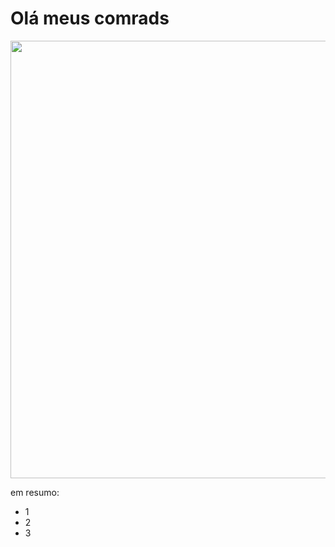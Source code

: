 <h1>Olá meus comrads</h1>
<img src="https://raw.githubusercontent.com/oprimogus/oprimogus/src/imgs/oprimogus.png" width="700px" />


em resumo:

+ 1
+ 2
+ 3
